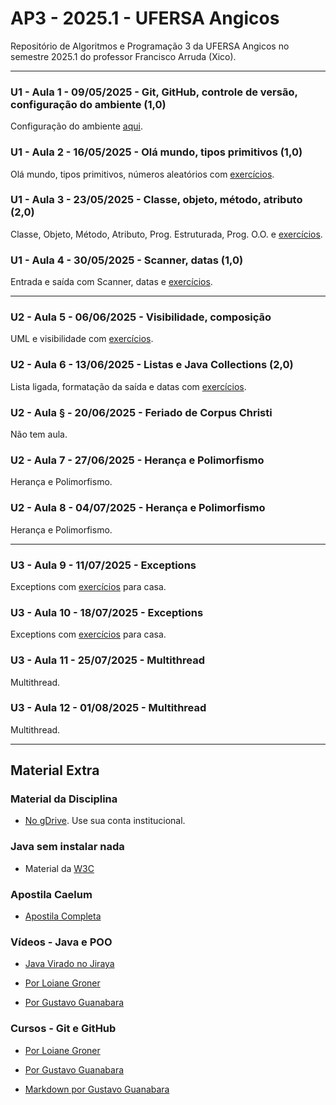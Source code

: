 # AP3 - 2025.1 - UFERSA Angicos

Repositório de Algoritmos e Programação 3 da UFERSA Angicos no semestre 2025.1 do professor Francisco Arruda (Xico).

---
### U1 - Aula 1 - 09/05/2025 - Git, GitHub, controle de versão, configuração do ambiente (1,0)

Configuração do ambiente [aqui](unidade1/aula1.md).

### U1 - Aula 2 - 16/05/2025 - Olá mundo, tipos primitivos (1,0)

Olá mundo, tipos primitivos, números aleatórios com [exercícios](unidade1/aula2.md).

### U1 - Aula 3 - 23/05/2025 - Classe, objeto, método, atributo (2,0)

Classe, Objeto, Método, Atributo, Prog. Estruturada, Prog. O.O. e [exercícios](unidade1/aula3.md).

### U1 - Aula 4 - 30/05/2025 - Scanner, datas (1,0)

Entrada e saída com Scanner, datas e [exercícios](unidade1/aula4.md).

---

### U2 - Aula 5 - 06/06/2025 - Visibilidade, composição 
UML e visibilidade com [exercícios](unidade2/unidade2_exercicio2.md).

### U2 -  Aula 6 - 13/06/2025 - Listas e Java Collections (2,0)

Lista ligada, formatação da saída e datas com [exercícios](unidade1/aulaX.md).

### U2 - Aula § - 20/06/2025 - Feriado de Corpus Christi

Não tem aula.

### U2 - Aula 7 - 27/06/2025 - Herança e Polimorfismo 

Herança e Polimorfismo.

### U2 -  Aula 8 - 04/07/2025 - Herança e Polimorfismo 

Herança e Polimorfismo.

---

### U3 - Aula 9 - 11/07/2025 - Exceptions 

Exceptions com [exercícios](unidade3/unidade3_exercicio1.md) para casa.

### U3 - Aula 10 - 18/07/2025 - Exceptions

Exceptions com [exercícios](unidade3/unidade3_exercicio1.md) para casa.

### U3 - Aula 11 - 25/07/2025 - Multithread 

Multithread.

### U3 - Aula 12 - 01/08/2025 - Multithread 

Multithread.

---

## Material Extra

### Material da Disciplina

- [No gDrive](https://drive.google.com/open?id=14o4RGFiv-L3rsyZba_9s89CPgVW_4-Ak). Use sua conta institucional.

### Java sem instalar nada

- Material da [W3C](https://www.w3schools.com/java/)

### Apostila Caelum

- [Apostila Completa](https://www.alura.com.br/apostila-java-orientacao-objetos/)

### Vídeos - Java e POO

- [Java Virado no Jiraya](https://www.youtube.com/playlist?list=PL62G310vn6nFIsOCC0H-C2infYgwm8SWW)

- [Por Loiane Groner](https://www.youtube.com/playlist?list=PLGxZ4Rq3BOBq0KXHsp5J3PxyFaBIXVs3r)

- [Por Gustavo Guanabara](https://www.youtube.com/playlist?list=PLHz_AreHm4dkqe2aR0tQK74m8SFe-aGsY)

### Cursos - Git e GitHub

- [Por Loiane Groner](https://www.youtube.com/watch?v=UMhskLXJuq4)

- [Por Gustavo Guanabara](https://www.youtube.com/watch?v=xEKo29OWILE&list=PLHz_AreHm4dm7ZULPAmadvNhH6vk9oNZA)

- [Markdown por Gustavo Guanabara](/git_github_gguanabara)
